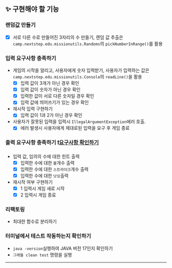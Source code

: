 ## ✨ 구현해야 할 기능 
### 랜덤값 만들기
- [x] 서로 다른 수로 만들어진 3자리의 수 만들기, 랜덤 값 추출은 `camp.nextstep.edu.missionutils.Randoms`의 `pickNumberInRange()`를 활용
### 입력 요구사항 충족하기
  - 게임의 시작을 알리고, 사용자에게 숫자 입력받기, 사용자가 입력하는 값은 `camp.nextstep.edu.missionutils.Console`의 `readLine()`을 활용
      - [x] 입력 값이 3개가 아닌 경우 확인
      - [x] 입력 값이 숫자가 아닌 경우 확인
      - [x] 입력한 값이 서로 다른 숫자일 경우 확인
      - [x] 입력 값에 띄어쓰기가 있는 경우 확인
  - 재시작 입력 구현하기 
    - [x] 입력 값이 1과 2가 아닌 경우 확인
  - 사용자가 잘못된 입력을 입력시 `IllegalArgumentException`에러 호출.
    - [x] 에러 발생시 사용자에게 제대로된 입력을 요구 후 게임 종료 
### 출력 요구사항 충족하기 ❗️[요구사항 확인하기](https://github.com/YunSeok-Choi/java-baseball-6/tree/dbstjr9898#-%ED%94%84%EB%A1%9C%EA%B7%B8%EB%9E%98%EB%B0%8D-%EC%9A%94%EA%B5%AC-%EC%82%AC%ED%95%AD)
  - 입력 값, 임의의 수에 대한 힌트 출력 
    - [x] 입력한 수에 대한 `볼`개수 출력
    - [x] 입력한 수에 대한 `스트라이크`개수 출력 
    - [x] 입력한 수에 대한 `낫싱`출력
  - 재시작 여부 구현하기
    - [x] 1 입력시 게임 새로 시작
    - [x] 2 입력시 게임 종료
### 리팩토링
  - 최대한 함수로 분리하기
### 터미널에서 테스트 작동하는지 확인하기
  - `java -version`실행하여 JAVA 버전 17인지 확인하기
  - `그래들 clean test` 명령을 실행 
---
